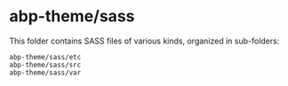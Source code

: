 # abp-theme/sass

This folder contains SASS files of various kinds, organized in sub-folders:

    abp-theme/sass/etc
    abp-theme/sass/src
    abp-theme/sass/var
